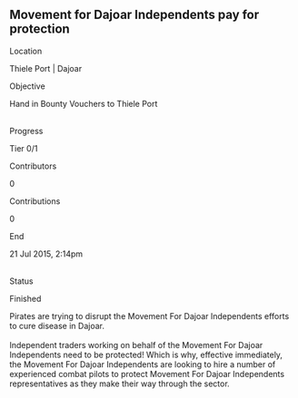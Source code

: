 ## Movement for Dajoar Independents pay for protection

Location

Thiele Port \| Dajoar

Objective

Hand in Bounty Vouchers to Thiele Port

\
Progress

Tier 0/1

Contributors

0

Contributions

0

End

21 Jul 2015, 2:14pm

\
Status

Finished

Pirates are trying to disrupt the Movement For Dajoar Independents
efforts to cure disease in Dajoar.\
\
Independent traders working on behalf of the Movement For Dajoar
Independents need to be protected! Which is why, effective immediately,
the Movement For Dajoar Independents are looking to hire a number of
experienced combat pilots to protect Movement For Dajoar Independents
representatives as they make their way through the sector.
